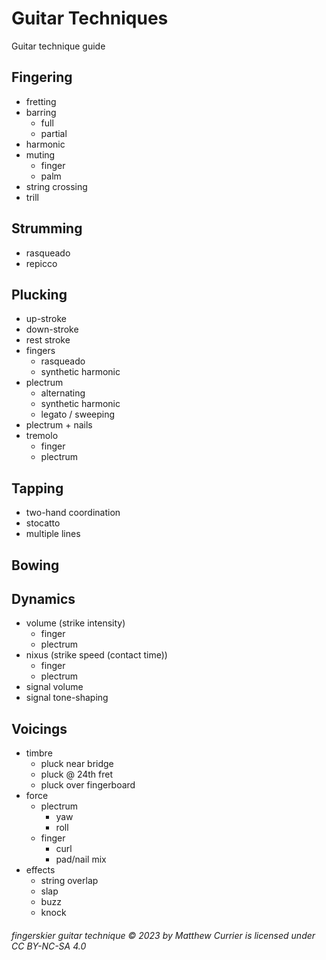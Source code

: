 # Guitar Techniques
Guitar technique guide

## Fingering
- fretting
- barring
  - full
  - partial
- harmonic
- muting
  - finger
  - palm
- string crossing
- trill

## Strumming
- rasqueado
- repicco

## Plucking
- up-stroke
- down-stroke
- rest stroke
- fingers
  - rasqueado 
  - synthetic harmonic
- plectrum
  - alternating
  - synthetic harmonic
  - legato / sweeping
- plectrum + nails
- tremolo
  - finger
  - plectrum

## Tapping
- two-hand coordination
- stocatto
- multiple lines

## Bowing

## Dynamics
- volume (strike intensity)
  - finger
  - plectrum
- nixus (strike speed (contact time))
  - finger
  - plectrum
- signal volume
- signal tone-shaping

## Voicings
- timbre
  - pluck near bridge
  - pluck @ 24th fret
  - pluck over fingerboard
- force
  - plectrum
    - yaw
    - roll
  - finger
    - curl
    - pad/nail mix
- effects
  - string overlap 
  - slap
  - buzz
  - knock



###### fingerskier guitar technique © 2023 by Matthew Currier is licensed under CC BY-NC-SA 4.0 
